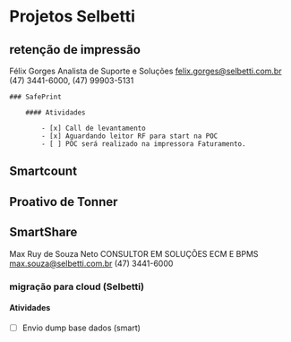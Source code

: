 # Projetos Selbetti

## retenção de impressão
	
Félix Gorges
Analista de Suporte e Soluções
felix.gorges@selbetti.com.br
(47) 3441-6000, (47) 99903-5131


    ### SafePrint

        #### Atividades

            - [x] Call de levantamento
            - [x] Aguardando leitor RF para start na POC
            - [ ] POC será realizado na impressora Faturamento.

## Smartcount

## Proativo de Tonner

## SmartShare

Max Ruy de Souza Neto
CONSULTOR EM SOLUÇÕES ECM E BPMS
max.souza@selbetti.com.br
(47) 3441-6000


### migração para cloud (Selbetti)

#### Atividades

- [ ] Envio dump base dados (smart)


